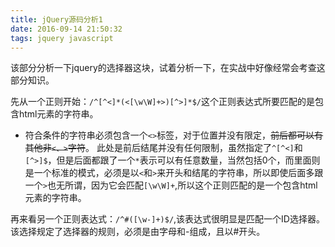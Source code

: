 ```yaml
---
title: jQuery源码分析1
date: 2016-09-14 21:50:32
tags: jquery javascript
---
```


该部分分析一下jquery的选择器这块，试着分析一下，在实战中好像经常会考查这部分知识。

先从一个正则开始：`/^[^<]*(<[\w\W]+>)[^>]*$/`这个正则表达式所要匹配的是包含html元素的字符串。
- 符合条件的字符串必须包含一个`<>`标签，对于位置并没有限定，~~前后都可以有其他非`<、>`字符~~。
此处是前后结尾并没有任何限制，虽然指定了`^[^<]`和`[^>]$`，但是后面都跟了一个`*`表示可以有任意数量，当然包括0个，而里面则是一个标准的模式，必须是以`<`和`>`来开头和结尾的字符串，所以即使后面多跟一个`>`也无所谓，因为它会匹配`[\w\W]+`,所以这个正则匹配的是一个包含html元素的字符串。

再来看另一个正则表达式：`/^#([\w-]+)$/`,该表达式很明显是匹配一个ID选择器。该选择规定了选择器的规则，必须是由字母和-组成，且以#开头。
